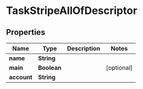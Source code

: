 

# TaskStripeAllOfDescriptor


## Properties

| Name | Type | Description | Notes |
|------------ | ------------- | ------------- | -------------|
|**name** | **String** |  |  |
|**main** | **Boolean** |  |  [optional] |
|**account** | **String** |  |  |



